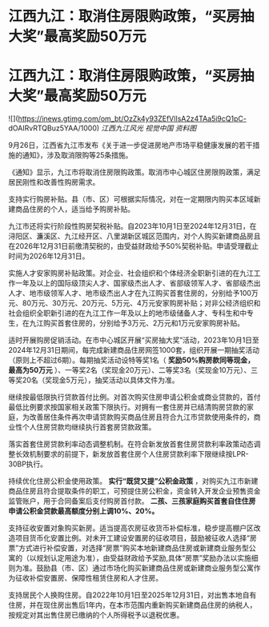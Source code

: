 # 江西九江：取消住房限购政策，“买房抽大奖”最高奖励50万元

# 江西九江：取消住房限购政策，“买房抽大奖”最高奖励50万元

![](https://inews.gtimg.com/om_bt/OzZk4y93ZEfVlIsA2z4TAa5i9cQ1pC-
dOAIRvRTQBuz5YAA/1000) _江西九江风光 视觉中国 资料图_

9月26日，江西省九江市发布《关于进一步促进房地产市场平稳健康发展的若干措施的通知》，涉及取消限购等25条措施。

《通知》显示，九江市将取消住房限购政策。取消市中心城区住房限购政策，满足居民刚性和改善性购房需求。

支持实行购房补贴。县（市、区）可根据实际情况，对在一定期限内购买本区域新建商品住房的个人，适当给予购房补贴。

九江市还将实行阶段性购房契税补贴。自2023年10月1日至2024年12月31日，在浔阳区、濂溪区、九江经开区、八里湖新区城区范围内，对个人购买新建商品房且在2026年12月31日前缴清契税的，由受益财政给予50%契税补贴。申请受理截止时间为2026年12月31日。

实施人才安家购房补贴政策。对企业、社会组织和个体经济全职新引进的在九江工作一年及以上的国际级顶尖人才、国家级杰出人才、省部级领军人才、省部级杰出人才、地市级领军人才、地市级杰出人才在九江购买首套住房的，分别给予100万元、80万元、30万元、20万元、5万元、4万元安家购房补贴；对非公经济组织和社会组织全职新引进的在九江工作一年及以上的地市级储备人才、专科生和中专生，在九江购买首套住房的，分别给予3万元、2万元和1万元安家购房补贴。

适时开展购房促销活动。在市中心城区开展“买房抽大奖”活动，2023年10月1日至2024年12月31日期间，每完成新建商品住房网签1000套，组织开展一期抽奖活动（原则上不超过6期）。每期抽奖活动设特等奖1名（
**奖励50%购房款同等现金，最高为50万元**
）、一等奖2名（奖现金20万元）、二等奖3名（奖现金10万元）、三等奖20名（奖现金5万元），抽奖活动以具体文件为准。

继续按最低限执行贷款首付比例。对首次购买住房申请公积金或商业贷款的，首付最低比例要求按国家相关政策下限执行。对拥有一套住房并已结清购房贷款的家庭，为改善居住条件再次申请贷款购买商品住房且符合九江市贷款使用条件的，商业性个人住房贷款均继续执行首套房贷款政策。

落实首套住房贷款利率动态调整机制。在符合新发放首套住房贷款利率政策动态调整长效机制要求的前提下，新发放首套住房个人住房贷款利率下限继续按LPR-30BP执行。

持续优化住房公积金使用政策。 **实行“既贷又提”公积金政策**
，对购买九江市新建商品住房且符合提取条件的职工，可预提住房公积金，资金转入开发企业预售资金监管账户，用于合同备案后支付购房首付款。
**二孩、三孩家庭购买首套自住住房申请公积金贷款最高额度分别上调10%、20%。**

支持征收安置对象购买新房。适当提高农房征收货币补偿标准，稳步提高棚户区改造项目货币化安置比例。对未开工建设安置房的征收项目，鼓励被征收人选择“房票”方式进行补偿安置，对选择“房票”购买本地新建商品住房或新建商业服务型公寓的（以规划认定用途为准），由受益财政给予奖励,具体“房票”奖励办法以实施细则为准。鼓励县（市、区）通过市场化购买新建商品住房或新建商业服务型公寓作为征收补偿安置房、保障性租赁住房和人才住房。

支持居民个人换购住房。自2022年10月1日至2025年12月31日，对出售本地自有住房，并在现住房出售后1年内，在本市范围内重新购买新建商品住房的纳税人，按规定对其出售住房已缴纳的个人所得税予以退税优惠。

